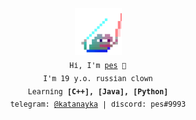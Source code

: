 <p align="center">
  <img src="https://github.com/katanayka/katanayka/blob/main/funny_pictures/pepe-saber.gif" width="75"/> <br>
  <samp><sub>
    Hi, I'm <a href="https://github.com/katanayka">pes</a> 👋<br>
    I'm 19 y.o. russian clown<br>
    Learning <strong>[C++], [Java], [Python]</strong><br>
    telegram: <a href="https://t.me/katanayka">@katanayka</a> | discord: pes#9993<br><br>
  </sub></samp>
</p>
